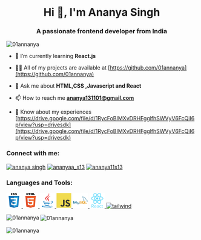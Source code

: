 <h1 align="center">Hi 👋, I'm Ananya Singh</h1>
<h3 align="center">A passionate frontend developer from India</h3>

<p align="left"> <img src="https://komarev.com/ghpvc/?username=01annanya&label=Profile%20views&color=0e75b6&style=flat" alt="01annanya" /> </p>

- 🌱 I’m currently learning **React.js**

- 👨‍💻 All of my projects are available at [https://github.com/01annanya](https://github.com/01annanya)

- 💬 Ask me about **HTML,CSS ,Javascript and React**

- 📫 How to reach me **ananya131101@gmail.com**

- 📄 Know about my experiences [https://drive.google.com/file/d/1RycFoBIMXvDRHFgglfhSWVyV6FcQiI6p/view?usp=drivesdk](https://drive.google.com/file/d/1RycFoBIMXvDRHFgglfhSWVyV6FcQiI6p/view?usp=drivesdk)

<h3 align="left">Connect with me:</h3>
<p align="left">
<a href="https://linkedin.com/in/ananya singh" target="blank"><img align="center" src="https://raw.githubusercontent.com/rahuldkjain/github-profile-readme-generator/master/src/images/icons/Social/linked-in-alt.svg" alt="ananya singh" height="30" width="40" /></a>
<a href="https://instagram.com/ananyaa_s13" target="blank"><img align="center" src="https://raw.githubusercontent.com/rahuldkjain/github-profile-readme-generator/master/src/images/icons/Social/instagram.svg" alt="ananyaa_s13" height="30" width="40" /></a>
<a href="https://auth.geeksforgeeks.org/user/ananya11s13" target="blank"><img align="center" src="https://raw.githubusercontent.com/rahuldkjain/github-profile-readme-generator/master/src/images/icons/Social/geeks-for-geeks.svg" alt="ananya11s13" height="30" width="40" /></a>
</p>

<h3 align="left">Languages and Tools:</h3>
<p align="left"> <a href="https://www.w3schools.com/css/" target="_blank" rel="noreferrer"> <img src="https://raw.githubusercontent.com/devicons/devicon/master/icons/css3/css3-original-wordmark.svg" alt="css3" width="40" height="40"/> </a> <a href="https://www.w3.org/html/" target="_blank" rel="noreferrer"> <img src="https://raw.githubusercontent.com/devicons/devicon/master/icons/html5/html5-original-wordmark.svg" alt="html5" width="40" height="40"/> </a> <a href="https://www.java.com" target="_blank" rel="noreferrer"> <img src="https://raw.githubusercontent.com/devicons/devicon/master/icons/java/java-original.svg" alt="java" width="40" height="40"/> </a> <a href="https://developer.mozilla.org/en-US/docs/Web/JavaScript" target="_blank" rel="noreferrer"> <img src="https://raw.githubusercontent.com/devicons/devicon/master/icons/javascript/javascript-original.svg" alt="javascript" width="40" height="40"/> </a> <a href="https://www.mysql.com/" target="_blank" rel="noreferrer"> <img src="https://raw.githubusercontent.com/devicons/devicon/master/icons/mysql/mysql-original-wordmark.svg" alt="mysql" width="40" height="40"/> </a> <a href="https://reactjs.org/" target="_blank" rel="noreferrer"> <img src="https://raw.githubusercontent.com/devicons/devicon/master/icons/react/react-original-wordmark.svg" alt="react" width="40" height="40"/> </a> <a href="https://tailwindcss.com/" target="_blank" rel="noreferrer"> <img src="https://www.vectorlogo.zone/logos/tailwindcss/tailwindcss-icon.svg" alt="tailwind" width="40" height="40"/> </a> </p>

<p><img align="left" src="https://github-readme-stats.vercel.app/api/top-langs?username=01annanya&show_icons=true&locale=en&layout=compact" alt="01annanya" /></p>

<p>&nbsp;<img align="center" src="https://github-readme-stats.vercel.app/api?username=01annanya&show_icons=true&locale=en" alt="01annanya" /></p>

<p><img align="center" src="https://github-readme-streak-stats.herokuapp.com/?user=01annanya&" alt="01annanya" /></p>
